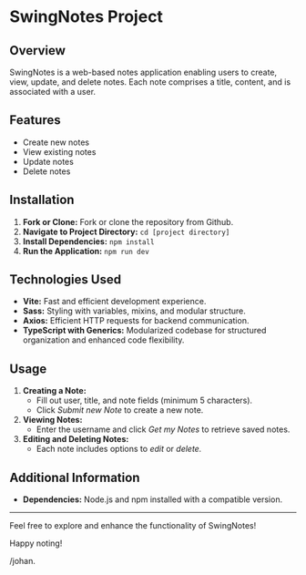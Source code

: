 ﻿# SwingNotes Project

## Overview
SwingNotes is a web-based notes application enabling users to create, view, update, and delete notes. Each note comprises a title, content, and is associated with a user.

## Features
- Create new notes
- View existing notes
- Update notes
- Delete notes

## Installation
1. **Fork or Clone:** Fork or clone the repository from Github.
2. **Navigate to Project Directory:** `cd [project directory]`
3. **Install Dependencies:** `npm install`
4. **Run the Application:** `npm run dev`

## Technologies Used
- **Vite:** Fast and efficient development experience.
- **Sass:** Styling with variables, mixins, and modular structure.
- **Axios:** Efficient HTTP requests for backend communication.
- **TypeScript with Generics:** Modularized codebase for structured organization and enhanced code flexibility.

## Usage
1. **Creating a Note:**
   - Fill out user, title, and note fields (minimum 5 characters).
   - Click _Submit new Note_ to create a new note.
2. **Viewing Notes:**
   - Enter the username and click _Get my Notes_ to retrieve saved notes.
3. **Editing and Deleting Notes:**
   - Each note includes options to _edit_ or _delete._

## Additional Information
- **Dependencies:** 
Node.js and npm installed with a compatible version.
---

Feel free to explore and enhance the functionality of SwingNotes!

Happy noting!

/johan.
